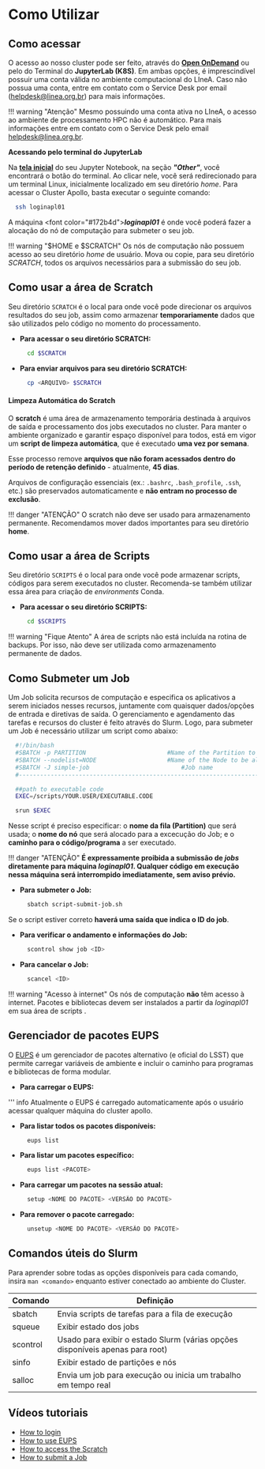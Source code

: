 # Como Utilizar 

## Como acessar
O acesso ao nosso cluster pode ser feito, através do [**Open OnDemand**](/processamento/uso/openondemand.html) ou pelo do Terminal do **JupyterLab (K8S)**. Em ambas opções, é imprescindível possuir uma conta válida no ambiente computacional do LIneA. Caso não possua uma conta, entre em contato com o Service Desk por email (helpdesk@linea.org.br) para mais informações.

!!! warning "Atenção"
    Mesmo possuindo uma conta ativa no LIneA, o acesso ao ambiente de processamento HPC não é automático. Para mais informações entre em contato com o Service Desk pelo email helpdesk@linea.org.br.

**Acessando pelo terminal do JupyterLab**

Na [**tela inicial**](../img/tela-jupyter.png) do seu Jupyter Notebook, na seção **_"Other"_**, você encontrará o botão do terminal. Ao clicar nele, você será redirecionado para um terminal Linux, inicialmente localizado em seu diretório _home_. Para acessar o Cluster Apollo, basta executar o seguinte comando:
  ```bash
    ssh loginapl01
  ```

A máquina <font color=\"#172b4d\">**_loginapl01_**</font> é onde você poderá fazer a alocação do nó de computação para submeter o seu job. 

!!! warning "$HOME e $SCRATCH"
    Os nós de computação não possuem acesso ao seu diretório _home_ de usuário. Mova ou copie, para seu diretório _SCRATCH_, todos os arquivos necessários para a submissão do seu job.

## Como usar a área de Scratch
Seu diretório `SCRATCH` é o local para onde você pode direcionar os arquivos resultados do seu job, assim como armazenar **temporariamente** dados que são utilizados pelo código no momento do processamento.

- **Para acessar o seu diretório SCRATCH:**

  ```bash
    cd $SCRATCH
  ``` 

- **Para enviar arquivos para seu diretório SCRATCH:**

  ```bash
    cp <ARQUIVO> $SCRATCH
  ``` 

#### Limpeza Automática do Scratch
O **scratch** é uma área de armazenamento temporária destinada à arquivos de saída e processamento dos jobs executados no cluster. Para manter o ambiente organizado e garantir espaço disponível para todos, está em vigor um **script de limpeza automática**, que é executado **uma vez por semana**.

Esse processo remove **arquivos que não foram acessados dentro do período de retenção definido** - atualmente, **45 dias**.

Arquivos de configuração essenciais (ex.: `.bashrc`, `.bash_profile`, `.ssh`, etc.) são preservados automaticamente e **não entram no processo de exclusão**.

!!! danger "ATENÇÃO"
	O scratch não deve ser usado para armazenamento permanente. Recomendamos mover dados importantes para seu diretório **home**.
## Como usar a área de Scripts
Seu diretório `SCRIPTS` é o local para onde você pode armazenar scripts, códigos para serem executados no cluster. Recomenda-se também utilizar essa área para criação de _environments_ Conda.

- **Para acessar o seu diretório SCRIPTS:**

  ```bash
    cd $SCRIPTS
  ``` 

!!! warning "Fique Atento"
	A área de scripts não está incluída na rotina de backups. Por isso, não deve ser utilizada como armazenamento permanente de dados.
## Como Submeter um Job
Um Job solicita recursos de computação e especifica os aplicativos a serem iniciados nesses recursos, juntamente com quaisquer dados/opções de entrada e diretivas de saída. O gerenciamento e agendamento das tarefas e recursos do cluster é feito através do Slurm. Logo, para submeter um Job é necessário utilizar um script como abaixo:

```bash
  #!/bin/bash
  #SBATCH -p PARTITION                       #Name of the Partition to use
  #SBATCH --nodelist=NODE                    #Name of the Node to be allocated
  #SBATCH -J simple-job			                 #Job name
  #----------------------------------------------------------------------------#

  ##path to executable code
  EXEC=/scripts/YOUR.USER/EXECUTABLE.CODE

  srun $EXEC
```
Nesse script é preciso especificar: o **nome da fila (Partition)** que será usada; o **nome do nó** que será alocado para a excecução do Job; e o **caminho para o código/programa** a ser executado. 

!!! danger "ATENÇÃO"
	 **É expressamente proibida a submissão de _jobs_ diretamente para máquina _loginapl01_. Qualquer código em execução nessa máquina será interrompido imediatamente, sem aviso prévio.**

- **Para submeter o Job:**

  ```bash
    sbatch script-submit-job.sh
  ```
Se o script estiver correto **haverá uma saída que indica o ID do job**.

- **Para verificar o andamento e informações do Job:**

  ```bash
    scontrol show job <ID> 
  ```

- **Para cancelar o Job:**

  ```bash
    scancel <ID> 
  ```

!!! warning "Acesso à internet"
    Os nós de computação **não** têm acesso à internet. Pacotes e bibliotecas devem ser instalados a partir da _loginapl01_ em sua área de scripts .

## Gerenciador de pacotes EUPS

O [EUPS](https://github.com/RobertLuptonTheGood/eups) é um gerenciador de pacotes alternativo (e oficial do LSST) que permite carregar variáveis de ambiente e incluir o caminho para programas e bibliotecas de forma modular.

- **Para carregar o EUPS:**

''' info
    Atualmente o EUPS é carregado automaticamente após o usuário acessar qualquer máquina do cluster apollo.
  
  
- **Para listar todos os pacotes disponíveis:**

  ```bash
    eups list
  ```
  
- **Para listar um pacotes específico:**

  ```bash
    eups list <PACOTE>
  ```
  
- **Para carregar um pacotes na sessão atual:**

  ```bash
    setup <NOME DO PACOTE> <VERSÃO DO PACOTE>
  ```
  
- **Para remover o pacote carregado:**

  ```bash
    unsetup <NOME DO PACOTE> <VERSÃO DO PACOTE>
  ```

## Comandos úteis do Slurm  
Para aprender sobre todas as opções disponíveis para cada comando, insira `man <comando>` enquanto estiver conectado ao ambiente do Cluster.

| Comando  | Definição                                                                     |
| -------- | ----------------------------------------------------------------------------- |
| sbatch   | Envia scripts de tarefas para a fila de execução                              |
| squeue   | Exibir estado dos jobs                                                        |
| scontrol | Usado para exibir o estado Slurm (várias opções disponíveis apenas para root) |
| sinfo    | Exibir estado de partições e nós                                              |
| salloc   | Envia um job para execução ou inicia um trabalho em tempo real                |

## Vídeos tutoriais
* [How to login](https://youtu.be/3DHqWk7KGHw)
* [How to use EUPS](https://youtu.be/ifJqGEvqzdY)
* [How to access the Scratch](https://youtu.be/dnMzGYwICBw)
* [How to submit a Job](https://youtu.be/AbRCL_KsBVY)
